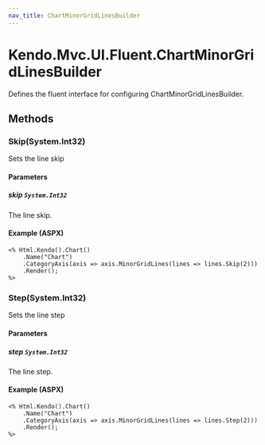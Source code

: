 ```yaml
---
nav_title: ChartMinorGridLinesBuilder
---
```


# Kendo.Mvc.UI.Fluent.ChartMinorGridLinesBuilder
Defines the fluent interface for configuring ChartMinorGridLinesBuilder.




## Methods


### Skip(System.Int32)
Sets the line skip


#### Parameters

##### skip `System.Int32`
The line skip.




#### Example (ASPX)
    <% Html.Kendo().Chart()
        .Name("Chart")
        .CategoryAxis(axis => axis.MinorGridLines(lines => lines.Skip(2)))
        .Render();
    %>


### Step(System.Int32)
Sets the line step


#### Parameters

##### step `System.Int32`
The line step.




#### Example (ASPX)
    <% Html.Kendo().Chart()
        .Name("Chart")
        .CategoryAxis(axis => axis.MinorGridLines(lines => lines.Step(2)))
        .Render();
    %>



